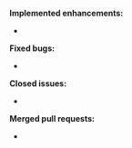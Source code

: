 **Implemented enhancements:**

- <news item>

**Fixed bugs:**

- <news item>

**Closed issues:**

- <news item>

**Merged pull requests:**

- <news item>
